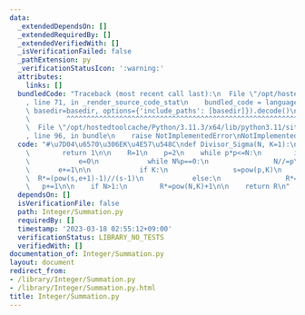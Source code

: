 ```yaml
---
data:
  _extendedDependsOn: []
  _extendedRequiredBy: []
  _extendedVerifiedWith: []
  _isVerificationFailed: false
  _pathExtension: py
  _verificationStatusIcon: ':warning:'
  attributes:
    links: []
  bundledCode: "Traceback (most recent call last):\n  File \"/opt/hostedtoolcache/Python/3.11.3/x64/lib/python3.11/site-packages/onlinejudge_verify/documentation/build.py\"\
    , line 71, in _render_source_code_stat\n    bundled_code = language.bundle(stat.path,\
    \ basedir=basedir, options={'include_paths': [basedir]}).decode()\n          \
    \         ^^^^^^^^^^^^^^^^^^^^^^^^^^^^^^^^^^^^^^^^^^^^^^^^^^^^^^^^^^^^^^^^^^^^^^^^^^^^^^^^^\n\
    \  File \"/opt/hostedtoolcache/Python/3.11.3/x64/lib/python3.11/site-packages/onlinejudge_verify/languages/python.py\"\
    , line 96, in bundle\n    raise NotImplementedError\nNotImplementedError\n"
  code: "#\u7D04\u6570\u306EK\u4E57\u548C\ndef Divisor_Sigma(N, K=1):\n    if N==1:\n\
    \        return 1\n\n    R=1\n    p=2\n    while p*p<=N:\n        if N%p==0:\n\
    \            e=0\n            while N%p==0:\n                N//=p\n         \
    \       e+=1\n\n            if K:\n                s=pow(p,K)\n              \
    \  R*=(pow(s,e+1)-1)//(s-1)\n            else:\n                R*=e+1\n     \
    \   p+=1\n\n    if N>1:\n        R*=pow(N,K)+1\n\n    return R\n"
  dependsOn: []
  isVerificationFile: false
  path: Integer/Summation.py
  requiredBy: []
  timestamp: '2023-03-18 02:55:12+09:00'
  verificationStatus: LIBRARY_NO_TESTS
  verifiedWith: []
documentation_of: Integer/Summation.py
layout: document
redirect_from:
- /library/Integer/Summation.py
- /library/Integer/Summation.py.html
title: Integer/Summation.py
---
```

